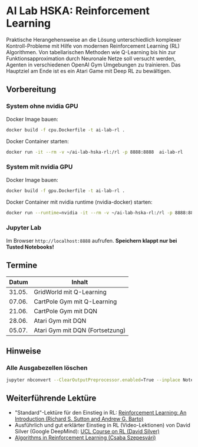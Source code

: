 # AI Lab HSKA: Reinforcement Learning

Praktische Herangehensweise an die Lösung unterschiedlich komplexer Kontroll-Probleme mit Hilfe von modernen Reinforcement Learning (RL) Algorithmen. Von tabellarischen Methoden wie Q-Learning bis hin zur Funktionsapproximation durch Neuronale Netze soll versucht werden, Agenten in verschiedenen OpenAI Gym Umgebungen zu trainieren. Das Hauptziel am Ende ist es ein Atari Game mit Deep RL zu bewältigen.

## Vorbereitung

### System ohne nvidia GPU

Docker Image bauen:
```bash
docker build -f cpu.Dockerfile -t ai-lab-rl .
```

Docker Container starten:
```bash
docker run -it --rm -v ~/ai-lab-hska-rl:/rl -p 8888:8888  ai-lab-rl
```

### System mit nvidia GPU

Docker Image bauen:
```bash
docker build -f gpu.Dockerfile -t ai-lab-rl .
```

Docker Container mit nvidia runtime (nvidia-docker) starten:
```bash
docker run --runtime=nvidia -it --rm -v ~/ai-lab-hska-rl:/rl -p 8888:8888  ai-lab-rl
```

### Jupyter Lab

Im Browser `http://localhost:8888` aufrufen.
**Speichern klappt nur bei Tusted Notebooks!**

## Termine

| Datum | Inhalt |
|-|-|
| 31.05. | GridWorld mit Q-Learning |
| 07.06. | CartPole Gym mit Q-Learning |
| 21.06. | CartPole Gym mit DQN |
| 28.06. | Atari Gym mit DQN |
| 05.07. | Atari Gym mit DQN (Fortsetzung) |

## Hinweise

### Alle Ausgabezellen löschen

```bash
jupyter nbconvert --ClearOutputPreprocessor.enabled=True --inplace Notebook.ipynb
```

## Weiterführende Lektüre

- "Standard"-Lektüre für den Einstieg in RL: [Reinforcement Learning: An Introduction (Richard S. Sutton and Andrew G. Barto)](http://incompleteideas.net/book/RLbook2018.pdf)
- Ausführlich und gut erklärter Einstieg in RL (Video-Lektionen) von David Silver (Google DeepMind): [UCL Course on RL (David Silver)](http://www0.cs.ucl.ac.uk/staff/D.Silver/web/Teaching.html)
- [Algorithms in Reinforcement Learning (Csaba Szepesvári)](https://sites.ualberta.ca/~szepesva/papers/RLAlgsInMDPs.pdf)
